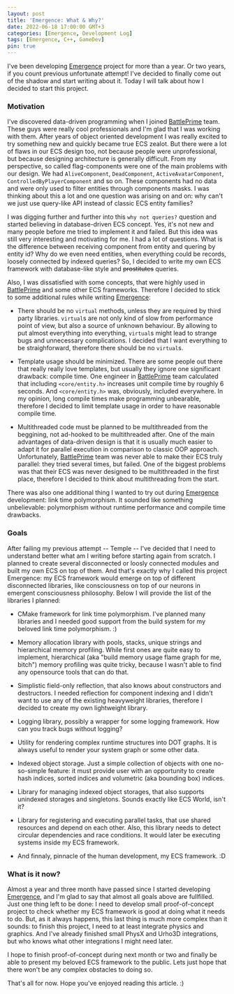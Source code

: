 ```yaml
---
layout: post
title: 'Emergence: What & Why?'
date: 2022-06-18 17:00:00 GMT+3
categories: [Emergence, Development Log]
tags: [Emergence, C++, GameDev]
pin: true
---
```


I've been developing [Emergence](https://github.com/KonstantinTomashevich/Emergence) project for more than a year. 
Or two years, if you count previous unfortunate attempt!
I've decided to finally come out of the shadow and start writing about it. 
Today I will talk about how I decided to start this project.

### Motivation

I've discovered data-driven programming when I joined [BattlePrime](https://www.battleprime.com/) team. 
These guys were really cool professionals and I'm glad that I was working with them.
After years of object oriented development I was really excited to try something new and quickly became true ECS zealot.
But there were a lot of flaws in our ECS design too, not because people were unprofessional, but because designing 
architecture is generally difficult.
From my perspective, so called flag-components were one of the main problems with our design. 
We had `AliveComponent`, `DeadComponent`, `ActiveAvatarComponent`, `ControlledByPlayerComponent` and so on. 
These components had no data and were only used to filter entities through components masks.
I was thinking about this a lot and one question was arising on and on: why can't we just use query-like API instead of
classic ECS entity families?

I was digging further and further into this `why not queries?` question and started believing in database-driven
ECS concept.
Yes, it's not new and many people before me tried to implement it and failed.
But this idea was still very interesting and motivating for me.
I had a lot of questions. 
What is the difference between receiving component from entity and quering by entity id?
Why do we even need entities, when everything could be records, loosely connected by indexed queries?
So, I decided to write my own ECS framework with database-like style and ~~prostitutes~~ queries.

Also, I was dissatisfied with some concepts, that were highly used in [BattlePrime](https://www.battleprime.com/) and
some other ECS frameworks. Therefore I decided to stick to some additional rules while writing 
[Emergence](https://github.com/KonstantinTomashevich/Emergence):

- There should be no `virtual` methods, unless they are required by third party libraries. `virtual`s are not only
  kind of slow from performance point of view, but also a source of unknown behaviour. By allowing to put almost
  everything into everything, `virtual`s might lead to strange bugs and unnecessary complications. I decided that I
  want everything to be straighforward, therefore there should be no `virtual`s.

- Template usage should be minimized. There are some people out there that really really love templates, but usually
  they ignore one significant drawback: compile time. One engineer in [BattlePrime](https://www.battleprime.com/) team
  calculated that including `<core/entity.h>` increases unit compile time by roughly 6 seconds. And `<core/entity.h>`
  was, obviously, included everywhere. In my opinion, long compile times make programming unbearable, therefore I
  decided to limit template usage in order to have reasonable compile time.

- Multithreaded code must be planned to be multithreaded from the beggining, not ad-hooked to be multithreaded after.
  One of the main advantages of data-driven design is that it is usually much easier to adapt it for parallel execution
  in comparison to classic OOP approach. Unfortunately, [BattlePrime](https://www.battleprime.com/) team was never able
  to make their ECS truly parallel: they tried several times, but failed. One of the biggest problems was that their 
  ECS was never designed to be multithreaded in the first place, therefore I decided to think about multithreading
  from the start.

There was also one additional thing I wanted to try out during 
[Emergence](https://github.com/KonstantinTomashevich/Emergence) development: link time polymorphism. It sounded like
something unbelievable: polymorphism without runtime performance and compile time drawbacks.

### Goals

After failing my previous attempt -- Temple -- I've decided that I need to understand better what am I writing before 
starting again from scratch.
I planned to create several disconnected or loosly connected modules and built my own ECS on top of them.
And that's exactly why I called this project Emergence: my ECS framework would emerge on top of different disconnected
libraries, like consciousness on top of our neurons in emergent consciousness philosophy. Below I will provide the list
of the libraries I planned:

- CMake framework for link time polymorphism. I've planned many libraries and I needed good support from the build
  system for my beloved link time polymorphism. :)

- Memory allocation library with pools, stacks, unique strings and hierarchical memory profiling. While first ones
  are quite easy to implement, hierarchical (aka "build memory usage flame graph for me, bitch") memory profiling
  was quite tricky, because I wasn't able to find any opensource tools that can do that.

- Simplistic field-only reflection, that also knows about constructors and destructors. I needed reflection for
  component indexing and I didn't want to use any of the existing heavyweight libraries, therefore I decided to create
  my own lightweight library.

- Logging library, possibly a wrapper for some logging framework. How can you track bugs without logging?

- Utility for rendering complex runtime structures into DOT graphs. It is always useful to render your system graph or
  some other data.

- Indexed object storage. Just a simple collection of objects with one no-so-simple feature: it must provide user
  with an opportunity to create hash indices, sorted indices and volumetric (aka bounding box) indices.

- Library for managing indexed object storages, that also supports unindexed storages and singletons. Sounds exactly 
  like ECS World, isn't it?
  
- Library for registering and executing parallel tasks, that use shared resources and depend on each other. Also,
  this library needs to detect circular dependencies and race conditions. It would later be executing systems inside
  my ECS framework.

- And finnaly, pinnacle of the human development, my ECS framework. :D

### What is it now?

Almost a year and three month have passed since I started developing 
[Emergence](https://github.com/KonstantinTomashevich/Emergence), and I'm glad to say that almost all goals above
are fullfilled. Just one thing left to be done: I need to develop small proof-of-concept project to check
whether my ECS framework is good at doing what it needs to do. But, as it always happens, this last thing is
much more complex than it sounds: to finish this project, I need to at least integrate physics and graphics. And
I've already finished small PhysX and Urho3D integrations, but who knows what other integrations I might need later.

I hope to finish proof-of-concept during next month or two and finally be able to present my beloved ECS framework
to the public. Lets just hope that there won't be any complex obstacles to doing so.

That's all for now. Hope you've enjoyed reading this article. :)
